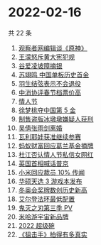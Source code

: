 # 2022-02-16

共 22 条

<!-- BEGIN -->
<!-- 最后更新时间 Wed Feb 16 2022 05:05:51 GMT+0800 (China Standard Time) -->

1. [观察者网编辑谈《原神》](https://www.zhihu.com/search?q=原神)
1. [王濛怒斥黄大宪犯规](https://www.zhihu.com/search?q=王濛怒斥黄大宪)
1. [谷爱凌坡障摘银](https://www.zhihu.com/search?q=谷爱凌)
1. [苏翊鸣 中国单板历史首金](https://www.zhihu.com/search?q=苏翊鸣)
1. [羽生结弦表示不会退役](https://www.zhihu.com/search?q=羽生结弦)
1. [中消协评春节档票价高](https://www.zhihu.com/search?q=春节档票价高)
1. [情人节](https://www.zhihu.com/search?q=情人节)
1. [徐梦桃夺中国第 5 金](https://www.zhihu.com/search?q=徐梦桃)
1. [制售盗版冰墩墩嫌疑人获刑](https://www.zhihu.com/search?q=制售盗版冰墩墩)
1. [吴倩张雨剑离婚](https://www.zhihu.com/search?q=吴倩张雨剑离婚)
1. [瓦利耶娃获准继续参赛](https://www.zhihu.com/search?q=瓦利耶娃)
1. [蚂蚁财富回应葛兰基金摘牌](https://www.zhihu.com/search?q=葛兰基金被摘牌)
1. [杜江否认情人节私信女网红](https://www.zhihu.com/search?q=杜江)
1. [英国首相喊话普京](https://www.zhihu.com/search?q=英国首相)
1. [小米回应裁员 10% 传闻](https://www.zhihu.com/search?q=小米裁员)
1. [华硕天选 3 游戏本发布](https://www.zhihu.com/search?q=华硕天选3)
1. [冬奥会奖牌数创历史新高](https://www.zhihu.com/search?q=冬奥会奖牌数)
1. [艾尔登法环最低配置](https://www.zhihu.com/search?q=艾尔登法环)
1. [鬼灭之刃第三季 PV](https://www.zhihu.com/search?q=鬼灭之刃)
1. [米哈游宇宙新品牌](https://www.zhihu.com/search?q=米哈游)
1. [2022 超级碗](https://www.zhihu.com/search?q=超级碗)
1. [《狙击手》拍得有多真实](https://www.zhihu.com/search?q=狙击手)

<!-- END -->
